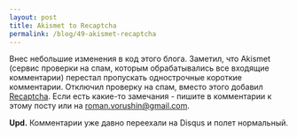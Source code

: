 ```yaml
---
layout: post
title: Akismet to Recaptcha
permalink: /blog/49-akismet-recaptcha
---
```

Внес небольшие изменения в код этого блога. Заметил, что Akismet (сервис проверки на спам, которым обрабатывались все входящие комментарии) перестал пропускать однострочные короткие комментарии. Отключил проверку на спам, вместо этого добавил [Recaptcha](http://www.google.com/recaptcha). Если есть какие-то замечания - пишите в комментарии к этому посту или на <roman.vorushin@gmail.com>.

**Upd.** Комментарии уже давно переехали на Disqus и полет нормальный.
